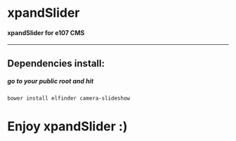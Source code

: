 xpandSlider
===========
#### xpandSlider for e107 CMS
---
## Dependencies install:
##### go to your public root and hit
```sh
bower install elfinder camera-slideshow
```
# Enjoy xpandSlider :)
